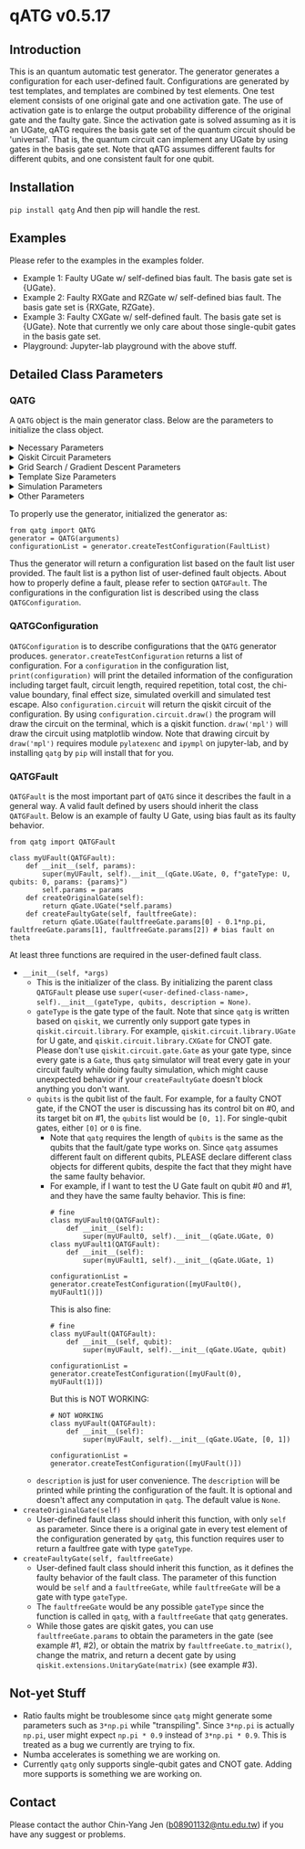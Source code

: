 # qATG v0.5.17

## Introduction
This is an quantum automatic test generator. The generator generates a configuration for each user-defined fault.
Configurations are generated by test templates, and templates are combined by test elements. One test element consists of one original gate and one activation gate. The use of activation gate is to enlarge the output probability difference of the original gate and the faulty gate.
Since the activation gate is solved assuming as it is an UGate, qATG requires the basis gate set of the quantum circuit should be 'universal'. That is, the quantum circuit can implement any UGate by using gates in the basis gate set.
Note that qATG assumes different faults for different qubits, and one consistent fault for one qubit.


## Installation
`pip install qatg`
And then pip will handle the rest.

## Examples
Please refer to the examples in the examples folder.
* Example 1: Faulty UGate w/ self-defined bias fault. The basis gate set is {UGate}.
* Example 2: Faulty RXGate and RZGate w/ self-defined bias fault. The basis gate set is {RXGate, RZGate}.
* Example 3: Faulty CXGate w/ self-defined fault. The basis gate set is {UGate}. Note that currently we only care about those single-qubit gates in the basis gate set.
* Playground: Jupyter-lab playground with the above stuff.

## Detailed Class Parameters
### QATG
A `QATG` object is the main generator class. Below are the parameters to initialize the class object.

<details>
	<summary>Necessary Parameters</summary>
	<ul>
  		<li><var>circuitSize</var>: the size of the qiskit circuit. Note that since qiskit starts their circuit from #0, if you want to construct a fault with qubits not starting from #0, please choose your circuit size wisely. For example, if you want a single-qubit fault on #3, since qubit #3 should exists the circuit size should at least be 4. This should be a positive integer.</li>
		<li><var>basisGateSet</var>: the basis gate set of the circuit. Should be "universal", that is, the circuit can implement any effective U gate by using the gates in the basis gate set. The <code>qatg</code> generator will transpile the optimal activation gate (which is a U gate) by <code>qiskit.transpile()</code>. This should be a list of <code>qiskit.circuit.library</code> gates.</li>
		<li><var>circuitInitializedStates</var>: this is a dictionary that records the initialized of the circuit with different qubit length. The key should be positive integers indicating the number of qubit the state concerns, and the value should be a normalized complex vector with length <code>2**key</code>, which states the initial state of the circuit for the concerned length of qubits. For example, this can be something like <code>{1: [1, 0], 2: [1, 0, 0, 0]}</code>, where in this case, the circuit is initialized to |0> for single-qubit gates, and |00> for two-qubit gates. Note that the order of qiskit qubits is quite different from some physics textbooks.</li>
	</ul>
</details>

<details>
	<summary>Qiskit Circuit Parameters</summary>
	<ul>
		<li><var>quantumRegisterName</var>: the quantum register name of the qiskit circuit. Is the parameter of <code>qiskit.QuantumRegister()</code>. The default value is 'q'.</li>
		<li><var>classicalRegisterName</var>: the classical register name of the qiskit circuit. Is the parameter of <code>qiskit.ClassicalRegister()</code>. The default value is 'c'.</li>
	</ul>
</details>

<details>
	<summary>Grid Search / Gradient Descent Parameters</summary>
	<ul>
		<li><var>gridSlice</var>: the slices of the grid while doing grid search, searching for parameters for sub-optimal activation gates. Currently the generator searches every U gate parameters in <code>numpy.linspace(-np.pi, np.pi, num=gridSlice, endpoint=True)</code>. This should be a positive integer and the default value is 11.</li>
		<li><var>gradientDescentMaxIteration</var>: the max iteration of gradient descent after the grid search. The generator does a bit gradient descent after the grid search for better fine tuning. This should be a positive integer and the default value is 1000.</li>
		<li><var>gradientDescentStep</var>: the step of each gradient descent. The gradient descent is performed by <code>x(t+1) = x(t) + s * gradient(score(x(t)))</code>, and the <var>s</var> is the step. The default value is 0.2.</li>
		<li><var>gradientMeasureStep</var>: since we cannot obtain the true gradient of the score function, we measure it by a discrete method <code>gradient(score(x(t))) = (x(t+e)-x(t))/e</code>. <var>e</var> is the measure step. The default value is 0.0001.</li>
		<li><var>gradientDeltaThreshold</var>: the ending criteria of gradient descent is that the 2-norm of the estimated gradient is less than this threshold. The default value is 1e-8.</li>
	</ul>
</details>

<details>
	<summary>Template Size Parameters</summary>
	<ul>
		<li><var>maxTestTemplateSize</var>: the maximum number of test elements in the test template. The default value is 50.</li>
		<li><var>minRequiredEffectSize</var>: the minimum required effect size for the generator to terminate. For smaller effect size, you might get a short test template, but a large repetition; for larger effect size, you might get a small repetition since the output probability difference is quite large for the faultfree and faulty circuit, but it requires long test template. The default value is 3.</li>
	</ul>
</details>

<details>
	<summary>Simulation Parameters</summary>
	<ul>
		<li><var>oneQubitErrorProb</var>: the depolarizing error of single-qubit gates while generating noise model during simulation. The default value is 0.001.</li>
		<li><var>twoQubitErrorProb</var>: the depolarizing error of two-qubit gates while generating noise model during simulation. The default value is 0.1.</li>
		<li><var>zeroReadoutErrorProb</var>: the readout error, called <code>qiskit.providers.aer.noise.errors.ReadoutError([self.zeroReadoutErrorProb, self.oneReadoutErrorProb])</code> while generating noise model during simulation. The default value is [0.985, 0.015].</li>
		<li><var>oneReadoutErrorProb</var> the readout error, called <code>qiskit.providers.aer.noise.errors.ReadoutError([self.zeroReadoutErrorProb, self.oneReadoutErrorProb])</code> while generating noise model during simulation. The default value is [0.015, 0.985].</li>
		<li><var>targetAlpha</var>: target 1-overkill of the test configuration. The default value is 0.99.</li>
		<li><var>targetBeta</var>: target 1-(test escape) of the test configuration. The default value is 0.999.</li>
		<li><var>simulationShots</var>: simulation shots while evaluating the faulty/faultfree distribution of the circuit. The default value is 200000.</li>
		<li><var>testSampleTime</var>: simulated overkill and simulated test escape will be evalutated using <var>testSampleTime</var> times of simulation. The default value is 10000.</li>
	</ul>
</details>

<details>
	<summary>Other Parameters</summary>
	<ul>
		<li><var>verbose</var>: whether additional information is printed during test configuration generation. The default value is False.</li>
	</ul>
</details>

To properly use the generator, initialized the generator as:
```python=
from qatg import QATG
generator = QATG(arguments)
configurationList = generator.createTestConfiguration(FaultList)
```

Thus the generator will return a configuration list based on the fault list user provided. The fault list is a python list of user-defined fault objects. About how to properly define a fault, please refer to section `QATGFault`. The configurations in the configuration list is described using the class `QATGConfiguration`.

### QATGConfiguration
`QATGConfiguration` is to describe configurations that the `QATG` generator produces. `generator.createTestConfiguration` returns a list of configuration.
For a `configuration` in the configuration list, `print(configuration)` will print the detailed information of the configuration including target fault, circuit length, required repetition, total cost, the chi-value boundary, final effect size, simulated overkill and simulated test escape.
Also `configuration.circuit` will return the qiskit circuit of the configuration. By using `configuration.circuit.draw()` the program will draw the circuit on the terminal, which is a qiskit function. `draw('mpl')` will draw the circuit using matplotlib window.
Note that drawing circuit by `draw('mpl')` requires module `pylatexenc` and `ipympl` on jupyter-lab, and by installing `qatg` by `pip` will install that for you.

### QATGFault
`QATGFault` is the most important part of `QATG` since it describes the fault in a general way. A valid fault defined by users should inherit the class `QATGFault`. Below is an example of faulty U Gate, using bias fault as its faulty behavior.
```python=
from qatg import QATGFault

class myUFault(QATGFault):
	def __init__(self, params):
		super(myUFault, self).__init__(qGate.UGate, 0, f"gateType: U, qubits: 0, params: {params}")
		self.params = params
	def createOriginalGate(self):
		return qGate.UGate(*self.params)
	def createFaultyGate(self, faultfreeGate):
		return qGate.UGate(faultfreeGate.params[0] - 0.1*np.pi, faultfreeGate.params[1], faultfreeGate.params[2]) # bias fault on theta
```
At least three functions are required in the user-defined fault class.
* `__init__(self, *args)`
	- This is the initializer of the class. By initializing the parent class `QATGFault` please use `super(<user-defined-class-name>, self).__init__(gateType, qubits, description = None)`.
	- `gateType` is the gate type of the fault. Note that since `qatg` is written based on `qiskit`, we currently only support gate types in `qiskit.circuit.library`. For example, `qiskit.circuit.library.UGate` for U gate, and `qiskit.circuit.library.CXGate` for CNOT gate. Please don't use `qiskit.circuit.gate.Gate` as your gate type, since every gate is a `Gate`, thus `qatg` simulator will treat every gate in your circuit faulty while doing faulty simulation, which might cause unexpected behavior if your `createFaultyGate` doesn't block anything you don't want.
	- `qubits` is the qubit list of the fault. For example, for a faulty CNOT gate, if the CNOT the user is discussing has its control bit on #0, and its target bit on #1, the `qubits` list would be `[0, 1]`. For single-qubit gates, either `[0]` or `0` is fine.
		+ Note that `qatg` requires the length of `qubits` is the same as the qubits that the fault/gate type works on. Since `qatg` assumes different fault on different qubits, PLEASE declare different class objects for different qubits, despite the fact that they might have the same faulty behavior.
		+ For example, if I want to test the U Gate fault on qubit #0 and #1, and they have the same faulty behavior. This is fine:
			```python=
			# fine
			class myUFault0(QATGFault):
				def __init__(self):
					super(myUFault0, self).__init__(qGate.UGate, 0)
			class myUFault1(QATGFault):
				def __init__(self):
					super(myUFault1, self).__init__(qGate.UGate, 1)

			configurationList = generator.createTestConfiguration([myUFault0(), myUFault1()])
			```
			This is also fine:
			```python=
			# fine
			class myUFault(QATGFault):
				def __init__(self, qubit):
					super(myUFault, self).__init__(qGate.UGate, qubit)

			configurationList = generator.createTestConfiguration([myUFault(0), myUFault(1)])
			```
			But this is NOT WORKING:
			```python=
			# NOT WORKING
			class myUFault(QATGFault):
				def __init__(self):
					super(myUFault, self).__init__(qGate.UGate, [0, 1])

			configurationList = generator.createTestConfiguration([myUFault()])
			```
	- `description` is just for user convenience. The `description` will be printed while printing the configuration of the fault. It is optional and doesn't affect any computation in `qatg`. The default value is `None`.
* `createOriginalGate(self)`
	- User-defined fault class should inherit this function, with only `self` as parameter. Since there is a original gate in every test element of the configuration generated by `qatg`, this function requires user to return a faultfree gate with type `gateType`.
* `createFaultyGate(self, faultfreeGate)`
	- User-defined fault class should inherit this function, as it defines the faulty behavior of the fault class. The parameter of this function would be `self` and a `faultfreeGate`, while `faultfreeGate` will be a gate with type `gateType`.
	- The `faultfreeGate` would be any possible `gateType` since the function is called in `qatg`, with a `faultfreeGate` that `qatg` generates.
	- While those gates are qiskit gates, you can use `faultfreeGate.params` to obtain the parameters in the gate (see example #1, #2), or obtain the matrix by `faultfreeGate.to_matrix()`, change the matrix, and return a decent gate by using `qiskit.extensions.UnitaryGate(matrix)` (see example #3).

## Not-yet Stuff
* Ratio faults might be troublesome since `qatg` might generate some parameters such as `3*np.pi` while "transpiling". Since `3*np.pi` is actually `np.pi`, user might expect `np.pi * 0.9` instead of `3*np.pi * 0.9`. This is treated as a bug we currently are trying to fix.
* Numba accelerates is something we are working on.
* Currently `qatg` only supports single-qubit gates and CNOT gate. Adding more supports is something we are working on.

## Contact
Please contact the author Chin-Yang Jen (b08901132@ntu.edu.tw) if you have any suggest or problems.
